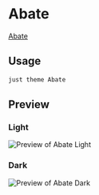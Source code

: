 # Abate

[Abate](https://github.com/ricedev10)

## Usage

```bash
just theme Abate
```

## Preview

### Light

![Preview of Abate Light](preview-light.png)

### Dark

![Preview of Abate Dark](preview-dark.png)
